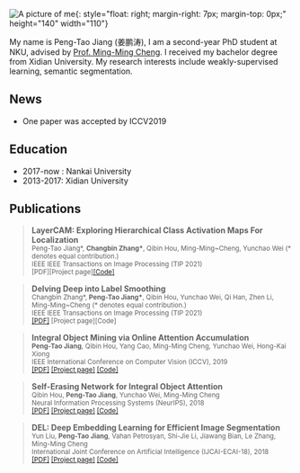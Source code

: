 ![A picture of me](https://raw.githubusercontent.com/PengtaoJiang/pengtaojiang.github.io/master/jpt1.jpg){: style="float: right; margin-right: 7px; margin-top: 0px;" height="140" width="110"}

My name is Peng-Tao Jiang (姜鹏涛), I am a second-year PhD student at NKU, advised by [Prof. Ming-Ming Cheng](https://mmcheng.net/zh/cmm/). I received my bachelor degree from Xidian University. My research interests include weakly-supervised learning, semantic segmentation.

## News

+ One paper was accepted by ICCV2019


## Education

+ 2017-now : Nankai University
+ 2013-2017: Xidian University




## Publications
>  **LayerCAM: Exploring Hierarchical Class Activation Maps For Localization**       
  <sub>Peng-Tao Jiang*, <b>Changbin Zhang*</b>, Qibin Hou, Ming-Ming~Cheng, Yunchao Wei (* denotes equal contribution.)  
  IEEE IEEE Transactions on Image Processing (TIP 2021)   
  [PDF][Project page][[Code]](https://github.com/PengtaoJiang/LayerCAM.git)
  
>  **Delving Deep into Label Smoothing**       
  <sub>Changbin Zhang*, <b>Peng-Tao Jiang*</b>, Qibin Hou, Yunchao Wei, Qi Han, Zhen Li, Ming-Ming~Cheng (* denotes equal contribution.)  
  IEEE IEEE Transactions on Image Processing (TIP 2021)   
  [[PDF]](http://arxiv.org/abs/2011.12562) [Project page][Code]
  
>  **Integral Object Mining via Online Attention Accumulation**       
  <sub>**Peng-Tao Jiang**, Qibin Hou, Yang Cao, Ming-Ming Cheng, Yunchao Wei, Hong-Kai Xiong    
  IEEE International Conference on Computer Vision (ICCV), 2019   
  [[PDF]](http://mftp.mmcheng.net/Papers/19ICCV_OAA.pdf) [[Project page]](https://mmcheng.net/oaa/) [[Code]](https://github.com/PengtaoJiang/OAA) 
  
>  **Self-Erasing Network for Integral Object Attention**      
  <sub>Qibin Hou, **Peng-Tao Jiang**, Yunchao Wei, Ming-Ming Cheng   
  Neural Information Processing Systems (NeurIPS), 2018   
  [[PDF]](https://arxiv.org/pdf/1810.09821.pdf) [[Project page]](http://mmcheng.net/zh/SeeNet/) [[Code]](https://github.com/Andrew-Qibin/SeeNet)

>  **DEL: Deep Embedding Learning for Efficient Image Segmentation**       
  <sub>Yun Liu, **Peng-Tao Jiang**, Vahan Petrosyan, Shi-Jie Li, Jiawang Bian, Le Zhang, Ming-Ming Cheng  
  International Joint Conference on Artificial Intelligence (IJCAI-ECAI-18), 2018   
  [[PDF]](https://www.ijcai.org/proceedings/2018/0120.pdf) [[Project page]](https://mmcheng.net/zh/del/) [[Code]](https://github.com/PengtaoJiang/del)
